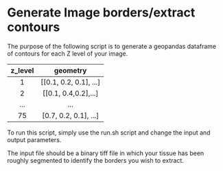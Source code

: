 # Generate Image borders/extract contours

The purpose of the following script is to generate a geopandas dataframe of contours for each Z level of your image. 

| z_level | geometry |
|:-------:|:--------:|
| 1| [[0.1, 0.2, 0.1], ...] |
| 2 | [[0.1, 0.4,0.2],...] |
| ... | ...|
| 75 | [0.7, 0.2, 0.1], ...] |

To run this script, simply use the run.sh script and change the input and output parameters. 

The input file should be a binary tiff file in which your tissue has been roughly segmented to identify the borders you wish to extract. 
